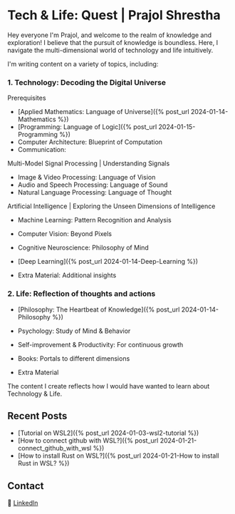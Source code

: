 # Tech & Life: Quest | Prajol Shrestha 

Hey everyone I'm Prajol, and welcome to the realm of knowledge and exploration! 
I believe that the pursuit of knowledge is boundless. 
Here, I navigate the multi-dimensional world of technology and life intuitively. 

I'm writing content on a variety of topics, including:

### 1. Technology: Decoding the Digital Universe
Prerequisites
- [Applied Mathematics: Language of Universe]({% post_url 2024-01-14-Mathematics %})
- [Programming: Language of Logic]({% post_url 2024-01-15-Programming %})
- Computer Architecture: Blueprint of Computation
- Communication: 

Multi-Model Signal Processing | Understanding Signals
- Image & Video Processing: Language of Vision
- Audio and Speech Processing: Language of Sound
- Natural Language Processing: Language of Thought
  
Artificial Intelligence | Exploring the Unseen Dimensions of Intelligence
- Machine Learning: Pattern Recognition and Analysis
- Computer Vision: Beyond Pixels
- Cognitive Neuroscience: Philosophy of Mind
- [Deep Learning]({% post_url 2024-01-14-Deep-Learning %})

- Extra Material: Additional insights
  
### 2. Life: Reflection of thoughts and actions
- [Philosophy: The Heartbeat of Knowledge]({% post_url 2024-01-14-Philosophy %})
- Psychology: Study of Mind & Behavior
- Self-improvement & Productivity: For continuous growth
- Books: Portals to different dimensions

- Extra Material

The content I create reflects how I would have wanted to learn about Technology & Life.


## Recent Posts

- [Tutorial on WSL2]({% post_url 2024-01-03-wsl2-tutorial %})
- [How to connect github with WSL?]({% post_url 2024-01-21-connect_github_with_wsl %})
- [How to install Rust on WSL?]({% post_url 2024-01-21-How to install Rust in WSL? %})


## Contact
🔗 [Linkedln](https://www.linkedin.com/in/prajolshresthaa/)
